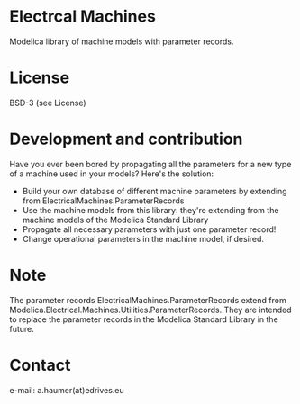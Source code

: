 # Electrcal Machines
Modelica library of machine models with parameter records.

# License
BSD-3 (see License)

# Development and contribution
Have you ever been bored by propagating all the parameters for a new type of a machine used in your models?
Here's the solution:
* Build your own database of different machine parameters by extending from ElectricalMachines.ParameterRecords
* Use the machine models from this library: they're extending from the machine models of the Modelica Standard Library
* Propagate all necessary parameters with just one parameter record!
* Change operational parameters in the machine model, if desired.

# Note
The parameter records ElectricalMachines.ParameterRecords extend from Modelica.Electrical.Machines.Utilities.ParameterRecords.
They are intended to replace the parameter records in the Modelica Standard Library in the future.

# Contact
e-mail: a.haumer(at)edrives.eu
